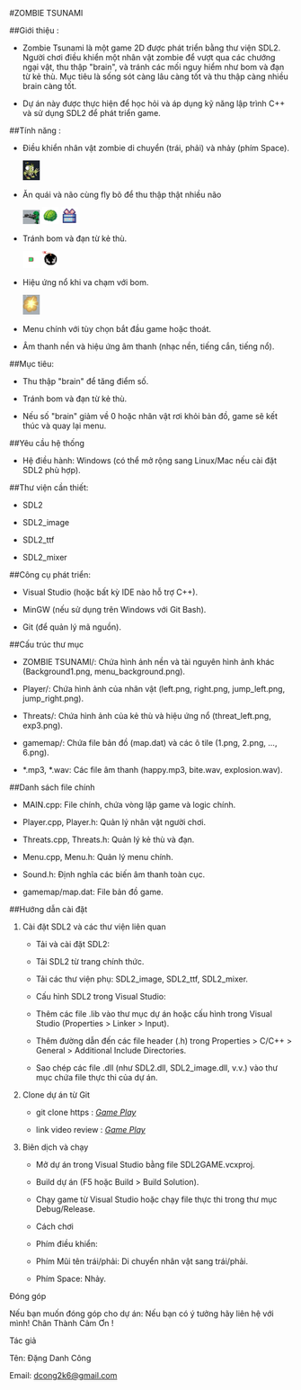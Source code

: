 #ZOMBIE TSUNAMI


##Giới thiệu :

- Zombie Tsunami là một game 2D được phát triển bằng thư viện SDL2. Người chơi điều khiển một nhân vật zombie để vượt qua các chướng ngại vật, thu thập "brain", và tránh các mối nguy  hiểm như bom và đạn từ kẻ thù. Mục tiêu là sống sót càng lâu càng tốt và thu thập càng nhiều brain càng tốt.

- Dự án này được thực hiện để học hỏi và áp dụng kỹ năng lập trình C++ và sử dụng SDL2 để phát triển game.


##Tính năng :

- Điều khiển nhân vật zombie di chuyển (trái, phải) và nhảy (phím Space).

  <img src="ZOMBIE TSUNAMI/PLAYER.jpg" alt="ảnh nhân vật" width="30px">

- Ăn quái và não cùng fly bõ để thu thập thật nhiều não
  
  <img src="ZOMBIE TSUNAMI/threats.jpg" alt="ảnh nhân vật" width="30px">

  <img src="ZOMBIE TSUNAMI/4.png" alt="ảnh nhân vật" width="30px">

  <img src="ZOMBIE TSUNAMI/6.png" alt="ảnh nhân vật" width="30px">

- Tránh bom và đạn từ kẻ thù.
  
  <img src="Threats/Bullet.png" alt="đạn" width="30px">
  
  <img src="ZOMBIE TSUNAMI/5.png" alt="BOOM" width="30px">

- Hiệu ứng nổ khi va chạm với bom.

  <img src="ZOMBIE TSUNAMI/explosion.jpg" alt="hiệu ứng vụ nổ" width="30px">

- Menu chính với tùy chọn bắt đầu game hoặc thoát.

- Âm thanh nền và hiệu ứng âm thanh (nhạc nền, tiếng cắn, tiếng nổ).

    


##Mục tiêu:

  - Thu thập "brain" để tăng điểm số.

  - Tránh bom và đạn từ kẻ thù.

  - Nếu số "brain" giảm về 0 hoặc nhân vật rơi khỏi bản đồ, game sẽ kết thúc và quay lại menu.  


##Yêu cầu hệ thống

  - Hệ điều hành: Windows (có thể mở rộng sang Linux/Mac nếu cài đặt SDL2 phù hợp).


##Thư viện cần thiết:

  - SDL2

  - SDL2_image

  - SDL2_ttf

  - SDL2_mixer



##Công cụ phát triển:

  - Visual Studio (hoặc bất kỳ IDE nào hỗ trợ C++).

  - MinGW (nếu sử dụng trên Windows với Git Bash).

  - Git (để quản lý mã nguồn).


##Cấu trúc thư mục

  - ZOMBIE TSUNAMI/: Chứa hình ảnh nền và tài nguyên hình ảnh khác (Background1.png, menu_background.png).

  - Player/: Chứa hình ảnh của nhân vật (left.png, right.png, jump_left.png, jump_right.png).

  - Threats/: Chứa hình ảnh của kẻ thù và hiệu ứng nổ (threat_left.png, exp3.png).

  - gamemap/: Chứa file bản đồ (map.dat) và các ô tile (1.png, 2.png, ..., 6.png).

  - *.mp3, *.wav: Các file âm thanh (happy.mp3, bite.wav, explosion.wav).



##Danh sách file chính

  - MAIN.cpp: File chính, chứa vòng lặp game và logic chính.

  - Player.cpp, Player.h: Quản lý nhân vật người chơi.

  - Threats.cpp, Threats.h: Quản lý kẻ thù và đạn.

  - Menu.cpp, Menu.h: Quản lý menu chính.

  - Sound.h: Định nghĩa các biến âm thanh toàn cục.

  - gamemap/map.dat: File bản đồ game.


##Hướng dẫn cài đặt

1. Cài đặt SDL2 và các thư viện liên quan

    - Tải và cài đặt SDL2:

    - Tải SDL2 từ trang chính thức.

    - Tải các thư viện phụ: SDL2_image, SDL2_ttf, SDL2_mixer.

    - Cấu hình SDL2 trong Visual Studio:

    - Thêm các file .lib vào thư mục dự án hoặc cấu hình trong Visual Studio (Properties > Linker > Input).

    - Thêm đường dẫn đến các file header (.h) trong Properties > C/C++ > General > Additional Include Directories.

    - Sao chép các file .dll (như SDL2.dll, SDL2_image.dll, v.v.) vào thư mục chứa file thực thi của dự án.

2. Clone dự án từ Git

     - git clone https : <a href="//github.com/Dangcong26/ZOMBIE-TSUNAMI"><em>Game Play</em></a>
        
     - link video review : <a href="https://drive.google.com/file/d/1E0A-bz_W57Wt63BMTJtnC8NkIgTsC2pD/view?usp=drive_link"><em>Game Play</em></a>

4. Biên dịch và chạy

     - Mở dự án trong Visual Studio bằng file SDL2GAME.vcxproj.

     - Build dự án (F5 hoặc Build > Build Solution).

     - Chạy game từ Visual Studio hoặc chạy file thực thi trong thư mục Debug/Release.

     - Cách chơi

     - Phím điều khiển:

     - Phím Mũi tên trái/phải: Di chuyển nhân vật sang trái/phải.

     - Phím Space: Nhảy.

Đóng góp

 Nếu bạn muốn đóng góp cho dự án: Nếu bạn có ý tưởng hãy liên hệ với mình!
                                  Chân Thành Cảm Ơn !


Tác giả

  Tên: Đặng Danh Công

  Email: dcong2k6@gmail.com

